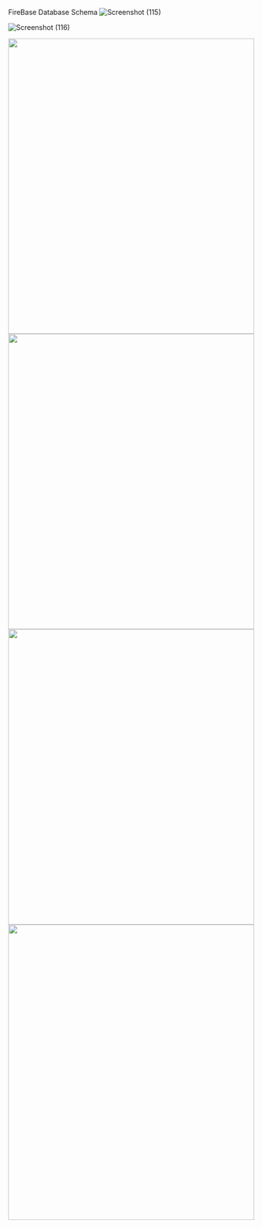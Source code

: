 

FireBase Database Schema
![Screenshot (115)](https://user-images.githubusercontent.com/50947867/103487932-d55c7300-4e2e-11eb-88d0-4872c5af195f.png)

![Screenshot (116)](https://user-images.githubusercontent.com/50947867/103487924-cfff2880-4e2e-11eb-9ff5-9b643504d2a9.png)


<img src="https://j.gifs.com/1WXJVm.gif" width="500" height="600" />

<img src="https://j.gifs.com/D1y3JK.gif" width="500" height="600" />


<img src="https://j.gifs.com/VAX30X.gif" width="500" height="600" />



<img src="https://j.gifs.com/jZzpLP.gif" width="500" height="600" />
